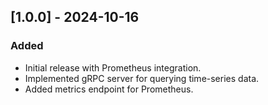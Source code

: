 ## [1.0.0] - 2024-10-16
### Added
- Initial release with Prometheus integration.
- Implemented gRPC server for querying time-series data.
- Added metrics endpoint for Prometheus.

